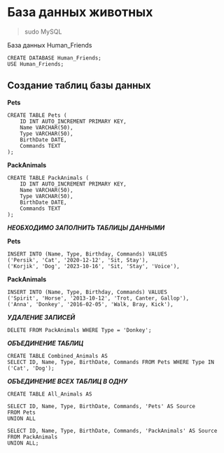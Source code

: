 # База данных животных

> sudo MySQL

База данных Human_Friends

``` 
CREATE DATABASE Human_Friends;
USE Human_Friends; 
```

## Создание таблиц базы данных

**Pets**

``` 
CREATE TABLE Pets ( 
    ID INT AUTO_INCREMENT PRIMARY KEY,
    Name VARCHAR(50),
    Type VARCHAR(50),
    BirthDate DATE,
    Commands TEXT
);
``` 

**PackAnimals**
```
CREATE TABLE PackAnimals ( 
    ID INT AUTO_INCREMENT PRIMARY KEY,
    Name VARCHAR(50),
    Type VARCHAR(50),
    BirthDate DATE,
    Commands TEXT
);
``` 

__*НЕОБХОДИМО ЗАПОЛНИТЬ ТАБЛИЦЫ ДАННЫМИ*__

**Pets**
```
INSERT INTO (Name, Type, Birthday, Commands) VALUES
('Persik', 'Cat', '2020-12-12', 'Sit, Stay'),
('Korjik', 'Dog', '2023-10-16', 'Sit, 'Stay', 'Voice'),
```

**PackAnimals**
```
INSERT INTO (Name, Type, Birthday, Commands) VALUES
('Spirit', 'Horse', '2013-10-12', 'Trot, Canter, Gallop'),
('Anna', 'Donkey', '2016-02-05', 'Walk, Bray, Kick'),
```

__*УДАЛЕНИЕ ЗАПИСЕЙ*__

```
DELETE FROM PackAnimals WHERE Type = 'Donkey';
```

__*ОБЪЕДИНЕНИЕ ТАБЛИЦ*__

```
CREATE TABLE Combined_Animals AS
SELECT ID, Name, Type, BirthDate, Commands FROM Pets WHERE Type IN ('Cat', 'Dog');
```

__*ОБЪЕДИНЕНИЕ ВСЕХ ТАБЛИЦ В ОДНУ*__

```
CREATE TABLE All_Animals AS

SELECT ID, Name, Type, BirthDate, Commands, 'Pets' AS Source
FROM Pets
UNION ALL

SELECT ID, Name, Type, BirthDate, Commands, 'PackAnimals' AS Source
FROM PackAnimals
UNION ALL;
```